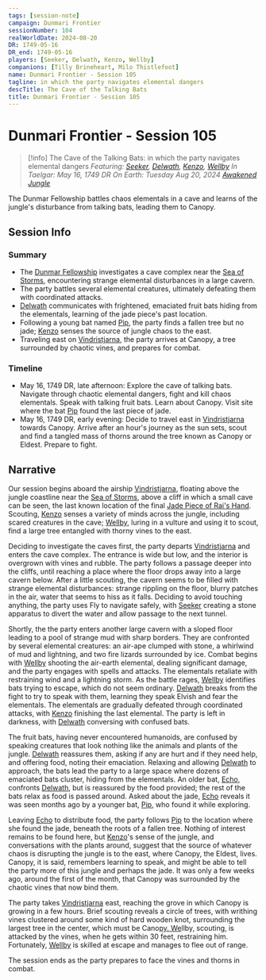 ```yaml
---
tags: [session-note]
campaign: Dunmari Frontier
sessionNumber: 104
realWorldDate: 2024-08-20
DR: 1749-05-16
DR_end: 1749-05-16
players: [Seeker, Delwath, Kenzo, Wellby]
companions: [Tilly Brineheart, Milo Thistlefoot]
name: Dunmari Frontier - Session 105
tagline: in which the party navigates elemental dangers
descTitle: The Cave of the Talking Bats
title: Dunmari Frontier - Session 105
---
```

# Dunmari Frontier - Session 105

>[!info] The Cave of the Talking Bats: in which the party navigates elemental dangers
> *Featuring: [Seeker](<../../../people/pcs/dunmar-fellowship/seeker.md>), [Delwath](<../../../people/pcs/dunmar-fellowship/delwath.md>), [Kenzo](<../../../people/pcs/dunmar-fellowship/kenzo.md>), [Wellby](<../../../people/pcs/dunmar-fellowship/wellby.md>)*
> *In Taelgar: May 16, 1749 DR*
> *On Earth: Tuesday Aug 20, 2024*
> *[Awakened Jungle](<../../../gazetteer/greater-dunmar/awakened-jungle.md>)*

The Dunmar Fellowship battles chaos elementals in a cave and learns of the jungle's disturbance from talking bats, leading them to Canopy.
## Session Info
### Summary
- The [Dunmar Fellowship](<../../../people/pcs/dunmar-fellowship/dunmar-fellowship.md>) investigates a cave complex near the [Sea of Storms](<../../../gazetteer/greater-dunmar/sea-of-storms.md>), encountering strange elemental disturbances in a large cavern.
- The party battles several elemental creatures, ultimately defeating them with coordinated attacks.
- [Delwath](<../../../people/pcs/dunmar-fellowship/delwath.md>) communicates with frightened, emaciated fruit bats hiding from the elementals, learning of the jade piece's past location.
- Following a young bat named [Pip](<../../../people/other-nonhumans/pip.md>), the party finds a fallen tree but no jade; [Kenzo](<../../../people/pcs/dunmar-fellowship/kenzo.md>) senses the source of jungle chaos to the east.
- Traveling east on [Vindristjarna](<../../../things/ships/vindristjarna.md>), the party arrives at Canopy, a tree surrounded by chaotic vines, and prepares for combat.

### Timeline
- May 16, 1749 DR, late afternoon: Explore the cave of talking bats. Navigate through chaotic elemental dangers, fight and kill chaos elementals. Speak with talking fruit bats. Learn about Canopy. Visit site where the bat [Pip](<../../../people/other-nonhumans/pip.md>) found the last piece of jade. 
- May 16, 1749 DR, early evening: Decide to travel east in [Vindristjarna](<../../../things/ships/vindristjarna.md>) towards Canopy. Arrive after an hour's journey as the sun sets, scout and find a tangled mass of thorns around the tree known as Canopy or Eldest. Prepare to fight.
## Narrative
Our session begins aboard the airship [Vindristjarna](<../../../things/ships/vindristjarna.md>), floating above the jungle coastline near the [Sea of Storms](<../../../gazetteer/greater-dunmar/sea-of-storms.md>), above a cliff in which a small cave can be seen, the last known location of the final [Jade Piece of Rai's Hand](<../treasure/notable-items/jade-piece-of-rai-s-hand.md>). Scouting, [Kenzo](<../../../people/pcs/dunmar-fellowship/kenzo.md>) senses a variety of minds across the jungle, including scared creatures in the cave; [Wellby](<../../../people/pcs/dunmar-fellowship/wellby.md>), luring in a vulture and using it to scout, find a large tree entangled with thorny vines to the east. 

Deciding to investigate the caves first, the party departs [Vindristjarna](<../../../things/ships/vindristjarna.md>) and enters the cave complex. The entrance is wide but low, and the interior is overgrown with vines and rubble. The party follows a passage deeper into the cliffs, until reaching a place where the floor drops away into a large cavern below. After a little scouting, the cavern seems to be filled with strange elemental disturbances: strange rippling on the floor, blurry patches in the air, water that seems to hiss as it falls. Deciding to avoid touching anything, the party uses Fly to navigate safely, with [Seeker](<../../../people/pcs/dunmar-fellowship/seeker.md>) creating a stone apparatus to divert the water and allow passage to the next tunnel. 

Shortly, the the party enters another large cavern with a sloped floor leading to a pool of strange mud with sharp borders. They are confronted by several elemental creatures: an air-ape clumped with stone, a whirlwind of mud and lightning, and two fire lizards surrounded by ice. Combat begins with [Wellby](<../../../people/pcs/dunmar-fellowship/wellby.md>) shooting the air-earth elemental, dealing significant damage, and the party engages with spells and attacks. The elementals retaliate with restraining wind and a lightning storm. As the battle rages, [Wellby](<../../../people/pcs/dunmar-fellowship/wellby.md>) identifies bats trying to escape, which do not seem ordinary. [Delwath](<../../../people/pcs/dunmar-fellowship/delwath.md>) breaks from the fight to try to speak with them, learning they speak Elvish and fear the elementals. The elementals are gradually defeated through coordinated attacks, with [Kenzo](<../../../people/pcs/dunmar-fellowship/kenzo.md>) finishing the last elemental. The party is left in darkness, with [Delwath](<../../../people/pcs/dunmar-fellowship/delwath.md>) conversing with confused bats.

The fruit bats, having never encountered humanoids, are confused by speaking creatures that look nothing like the animals and plants of the jungle. [Delwath](<../../../people/pcs/dunmar-fellowship/delwath.md>) reassures them, asking if any are hurt and if they need help, and offering food, noting their emaciation. Relaxing and allowing [Delwath](<../../../people/pcs/dunmar-fellowship/delwath.md>) to approach, the bats lead the party to a large space where dozens of emaciated bats cluster, hiding from the elementals. An older bat, [Echo](<../../../people/other-nonhumans/echo.md>), confronts [Delwath](<../../../people/pcs/dunmar-fellowship/delwath.md>), but is reassured by the food provided; the rest of the bats relax as food is passed around. Asked about the jade, [Echo](<../../../people/other-nonhumans/echo.md>) reveals it was seen months ago by a younger bat, [Pip](<../../../people/other-nonhumans/pip.md>), who found it while exploring.

Leaving [Echo](<../../../people/other-nonhumans/echo.md>) to distribute food, the party follows [Pip](<../../../people/other-nonhumans/pip.md>) to the location where she found the jade, beneath the roots of a fallen tree. Nothing of interest remains to be found here, but [Kenzo](<../../../people/pcs/dunmar-fellowship/kenzo.md>)'s sense of the jungle, and conversations with the plants around, suggest that the source of whatever chaos is disrupting the jungle is to the east, where Canopy, the Eldest, lives. Canopy, it is said, remembers learning to speak, and might be able to tell the party more of this jungle and perhaps the jade. It was only a few weeks ago, around the first of the month, that Canopy was surrounded by the chaotic vines that now bind them. 

The party takes [Vindristjarna](<../../../things/ships/vindristjarna.md>) east, reaching the grove in which Canopy is growing in a few hours. Brief scouting reveals a circle of trees, with writhing vines clustered around some kind of hard wooden knot, surrounding the largest tree in the center, which must be Cano[py. We](<../../../people/pcs/dunmar-fellowship/wellby.md>)llby, scouting, is attacked by the vines, when he gets within 30 feet, restraining him. Fortunately, [Wellby](<../../../people/pcs/dunmar-fellowship/wellby.md>) is skilled at escape and manages to flee out of range. 

The session ends as the party prepares to face the vines and thorns in combat.
